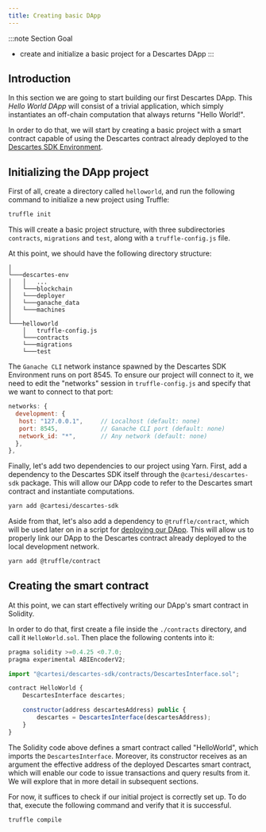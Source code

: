 ```yaml
---
title: Creating basic DApp
---
```


:::note Section Goal
- create and initialize a basic project for a Descartes DApp
:::

## Introduction

In this section we are going to start building our first Descartes DApp. This *Hello World DApp* will consist of a trivial application, which simply instantiates an off-chain computation that always returns "Hello World!".

In order to do that, we will start by creating a basic project with a smart contract capable of using the Descartes contract already deployed to the [Descartes SDK Environment](../descartes-env.md).


## Initializing the DApp project

First of all, create a directory called `helloworld`, and run the following command to initialize a new project using Truffle:

```bash
truffle init
```

This will create a basic project structure, with three subdirectories `contracts`, `migrations` and `test`, along with a `truffle-config.js` file.

At this point, we should have the following directory structure:

```
│
└───descartes-env
│   │   ...
│   └───blockchain
│   └───deployer
│   └───ganache_data
│   └───machines
│   
└───helloworld
    │   truffle-config.js
    └───contracts
    └───migrations
    └───test
```

The `Ganache CLI` network instance spawned by the Descartes SDK Environment runs on port 8545. To ensure our project will connect to it, we need to edit the "networks" session in `truffle-config.js` and specify that we want to connect to that port:

```javascript
networks: {
  development: {
   host: "127.0.0.1",     // Localhost (default: none)
   port: 8545,            // Ganache CLI port (default: none)
   network_id: "*",       // Any network (default: none)
  },
},
```

Finally, let's add two dependencies to our project using Yarn. First, add a dependency to the Descartes SDK itself through the `@cartesi/descartes-sdk` package. This will allow our DApp code to refer to the Descartes smart contract and instantiate computations.

```bash
yarn add @cartesi/descartes-sdk
```

Aside from that, let's also add a dependency to `@truffle/contract`, which will be used later on in a script for [deploying our DApp](./deploy-run.md). This will allow us to properly link our DApp to the Descartes contract already deployed to the local development network.

```bash
yarn add @truffle/contract
```

##  Creating the smart contract

At this point, we can start effectively writing our DApp's smart contract in Solidity.

In order to do that, first create a file inside the `./contracts` directory, and call it `HelloWorld.sol`. Then place the following contents into it:

```javascript
pragma solidity >=0.4.25 <0.7.0;
pragma experimental ABIEncoderV2;

import "@cartesi/descartes-sdk/contracts/DescartesInterface.sol";

contract HelloWorld {
    DescartesInterface descartes;

    constructor(address descartesAddress) public {
        descartes = DescartesInterface(descartesAddress);
    }
}
```

The Solidity code above defines a smart contract called "HelloWorld", which imports the `DescartesInterface`. Moreover, its constructor receives as an argument the effective address of the deployed Descartes smart contract, which will enable our code to issue transactions and query results from it. We will explore that in more detail in subsequent sections.

For now, it suffices to check if our initial project is correctly set up. To do that, execute the following command and verify that it is successful.

```
truffle compile
```

